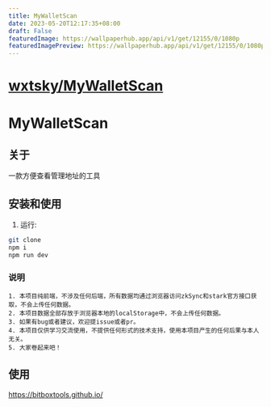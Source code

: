 ```yaml
---
title: MyWalletScan
date: 2023-05-20T12:17:35+08:00
draft: False
featuredImage: https://wallpaperhub.app/api/v1/get/12155/0/1080p
featuredImagePreview: https://wallpaperhub.app/api/v1/get/12155/0/1080p
---
```


# [wxtsky/MyWalletScan](https://github.com/wxtsky/MyWalletScan)

# MyWalletScan

## 关于

一款方便查看管理地址的工具

## 安装和使用

1. 运行:
```bash
git clone 
npm i
npm run dev
```

### 说明

```
1. 本项目纯前端，不涉及任何后端，所有数据均通过浏览器访问zkSync和stark官方接口获取，不会上传任何数据。
2. 本项目数据全部存放于浏览器本地的localStorage中，不会上传任何数据。
3. 如果有bug或者建议，欢迎提issue或者pr。
4. 本项目仅供学习交流使用，不提供任何形式的技术支持，使用本项目产生的任何后果与本人无关。
5. 大家卷起来吧！
```

## 使用

https://bitboxtools.github.io/



